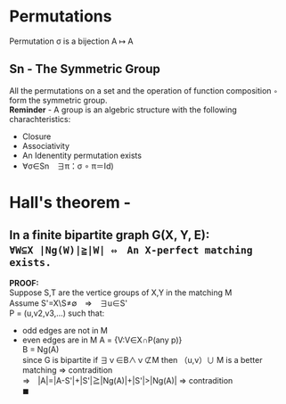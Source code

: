 # Permutations

Permutation σ is a bijection A ↦ A  
## Sn - The Symmetric Group

All the permutations on a set and the operation of function composition ```∘``` form the symmetric group.  
**Reminder** - A group is an algebric structure with the following charachteristics:
- Closure
- Associativity
- An Idenentity permutation exists
- ∀σ∈Sn　∃π：σ ∘ π＝Id)

# Hall's theorem -   

In a finite bipartite graph G(X, Y, E):  
```∀W⊆X |Ng(W)|≧|W| ⇔　An X-perfect matching exists.```  
----------------------
**PROOF:**  
Suppose S,T are the vertice groups of X,Y in the matching M  
Assume S'=X\S≠∅　⇒　∃u∈S'  
P = (u,v2,v3,...) such that:
- odd edges are not in M
- even edges are in M
A = {V:V∈X∩P(any p)}  
B = Ng(A)  
since G is bipartite if ∃ｖ∈B∧ｖ⊄M then （u,v）∪ M is a better matching ⇒ contradition  
⇒　|A|=|A-S'|+|S'|≧|Ng(A)|+|S'|>|Ng(A)| ⇒ contradition  
 ◼ 

